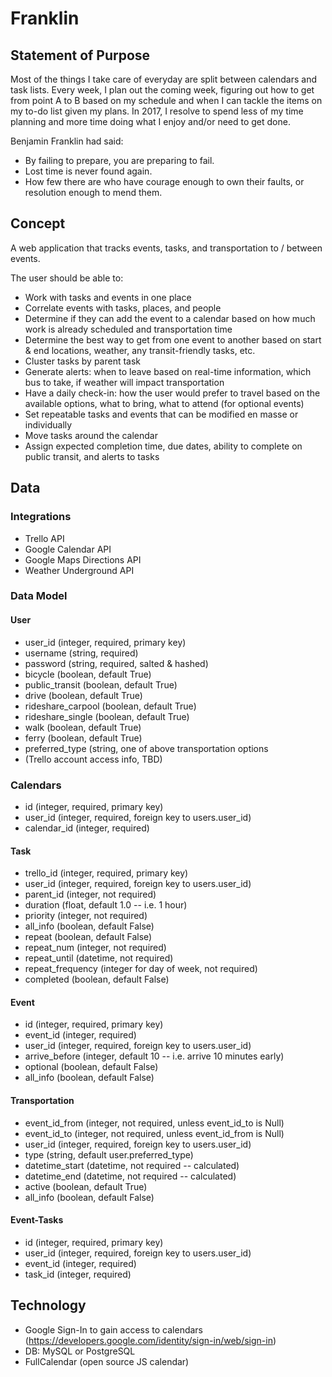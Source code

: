 # Franklin

## Statement of Purpose

Most of the things I take care of everyday are split between calendars and task lists.  Every week, I plan out the coming week, figuring out how to get from point A to B based on my schedule and when I can tackle the items on my to-do list given my plans.  In 2017, I resolve to spend less of my time planning and more time doing what I enjoy and/or need to get done.

Benjamin Franklin had said:
* By failing to prepare, you are preparing to fail. 
* Lost time is never found again. 
* How few there are who have courage enough to own their faults, or resolution enough to mend them.

## Concept

A web application that tracks events, tasks, and transportation to / between events.

The user should be able to:
* Work with tasks and events in one place
* Correlate events with tasks, places, and people
* Determine if they can add the event to a calendar based on how much work is already scheduled and transportation time
* Determine the best way to get from one event to another based on start & end locations, weather, any transit-friendly tasks, etc.
* Cluster tasks by parent task
* Generate alerts: when to leave based on real-time information, which bus to take, if weather will impact transportation
* Have a daily check-in: how the user would prefer to travel based on the available options, what to bring, what to attend (for optional events)
* Set repeatable tasks and events that can be modified en masse or individually
* Move tasks around the calendar
* Assign expected completion time, due dates, ability to complete on public transit, and alerts to tasks

## Data

### Integrations
* Trello API
* Google Calendar API
* Google Maps Directions API
* Weather Underground API

### Data Model

#### User
* user_id (integer, required, primary key)
* username (string, required)
* password (string, required, salted & hashed)
* bicycle (boolean, default True)
* public_transit (boolean, default True)
* drive (boolean, default True)
* rideshare_carpool (boolean, default True)
* rideshare_single (boolean, default True)
* walk (boolean, default True)
* ferry (boolean, default True)
* preferred_type (string, one of above transportation options
* (Trello account access info, TBD)

### Calendars
* id (integer, required, primary key)
* user_id (integer, required, foreign key to users.user_id)
* calendar_id (integer, required)

#### Task
* trello_id (integer, required, primary key)
* user_id (integer, required, foreign key to users.user_id)
* parent_id (integer, not required)
* duration (float, default 1.0 -- i.e. 1 hour)
* priority (integer, not required)
* all_info (boolean, default False)
* repeat (boolean, default False)
* repeat_num (integer, not required)
* repeat_until (datetime, not required)
* repeat_frequency (integer for day of week, not required)
* completed (boolean, default False)

#### Event
* id (integer, required, primary key)
* event_id (integer, required)
* user_id (integer, required, foreign key to users.user_id)
* arrive_before (integer, default 10 -- i.e. arrive 10 minutes early)
* optional (boolean, default False)
* all_info (boolean, default False)

#### Transportation
* event_id_from (integer, not required, unless event_id_to is Null)
* event_id_to (integer, not required, unless event_id_from is Null)
* user_id (integer, required, foreign key to users.user_id)
* type (string, default user.preferred_type)
* datetime_start (datetime, not required -- calculated)
* datetime_end (datetime, not required -- calculated)
* active (boolean, default True)
* all_info (boolean, default False)

#### Event-Tasks
* id (integer, required, primary key)
* user_id (integer, required, foreign key to users.user_id)
* event_id (integer, required)
* task_id (integer, required)

## Technology
* Google Sign-In to gain access to calendars (https://developers.google.com/identity/sign-in/web/sign-in)
* DB: MySQL or PostgreSQL
* FullCalendar (open source JS calendar)
